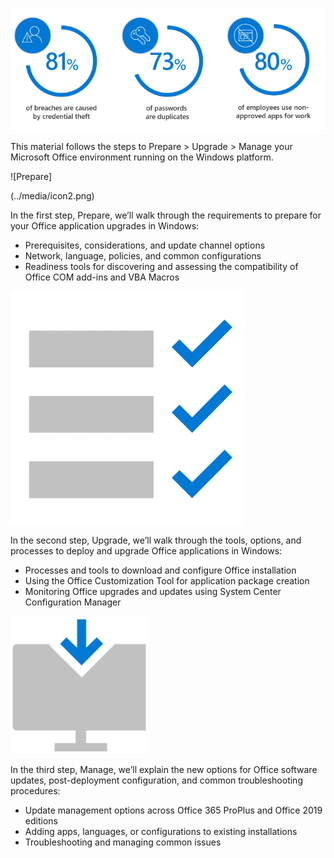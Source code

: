 ![Office Preparation Flowchart](../media/icon2.png)

This material follows the steps to Prepare > Upgrade > Manage your Microsoft Office environment running on the Windows platform.

 
![Prepare]

(../media/icon2.png) 

In the first step, Prepare, we’ll walk through the requirements to prepare for your Office application upgrades in Windows:
-	Prerequisites, considerations, and update channel options
-	Network, language, policies, and common configurations
-	Readiness tools for discovering and assessing the compatibility of Office COM add-ins and VBA Macros 

 
![Upgrade](../media/icon3.png) 

In the second step, Upgrade, we’ll walk through the tools, options, and processes to deploy and upgrade Office applications in Windows:
-	Processes and tools to download and configure Office installation
-	Using the Office Customization Tool for application package creation
-	Monitoring Office upgrades and updates using System Center Configuration Manager

 
![Manage](../media/icon4.png) 

In the third step, Manage, we’ll explain the new options for Office software updates, post-deployment configuration, and common troubleshooting procedures: 
-	Update management options across Office 365 ProPlus and Office 2019 editions
-	Adding apps, languages, or configurations to existing installations
-	Troubleshooting and managing common issues
